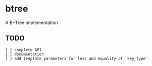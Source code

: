 # btree
A B+Tree implementation

## TODO
    [ ] complete API
    [ ] documentation
    [ ] add template parameters for less and equality of `key_type`


